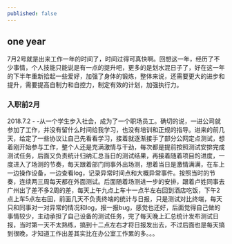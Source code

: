 ```yaml
---
published: false
---
```

## one year

7月2号就是出来工作一年的时间了，时间过得可真快啊。回想这一年，经历了不少事情，个人技能只能说是有一点的提升吧，更多的是划水混日子了，好在这一年的下半年重新拾起一些爱好，加强了身体的锻炼，整体来说，还需要更大的进步和提升，需要提高自制力和自控力，制定有效的计划，加强执行力。

### 入职前2月
2018.7.2 - -从一个学生步入社会，成为了一个职场员工。确切的说，一进公司就参加了工作，并没有留什么时间给我学习，也没有培训和正规的指导。进来的前几天，给定了一些协议让自己先看看学习，接着就逐渐接手了部分公网定点测试，想着刚开始参与工作，整个人还是充满激情与干劲，每次都是提前按照测试安排完成测试任务，后面又负责统计归纳汇总当日的测试结果，再接着随着项目的进度，一度进入了场测的节奏，每天跟着部门同事外出场测，想着当日是激情满满，在车上一边操作设备，一边查看log，记录异常时间点和大概异常事件。按照当时的节奏，连续两三周每天都在外面测试。后面随着场测进一步的安排，跟着卢姓同事去广州出了差不多2周的差，每天上午九点上车十一点半左右回到酒店吃饭，下午2点上车5点左右回，前面几天不负责终端的统计与日报，只是测试对比终端，每天只和同事对一对异常的情况和log，报一报bug，感觉也还好，后面觉得自己做的事情较少，主动承担了自己设备的测试任务，完了每天晚上汇总统计发布测试日报，当时第一天不太熟练，搞到十二点左右才将日报发出去，不过后面也是每天搞到很晚，才知道工作出差其实比在办公室工作累的多。。。